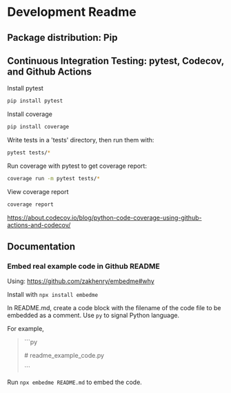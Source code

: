 # Development Readme

## Package distribution: Pip 

## Continuous Integration Testing: pytest, Codecov, and Github Actions

Install pytest

```bash
pip install pytest
```

Install coverage

```bash
pip install coverage
```

Write tests in a 'tests' directory, then run them with:

```bash
pytest tests/*
```

Run coverage with pytest to get coverage report:

```bash
coverage run -m pytest tests/*
```

View coverage report

```bash
coverage report
```




https://about.codecov.io/blog/python-code-coverage-using-github-actions-and-codecov/

## Documentation

### Embed real example code in Github README

Using:
https://github.com/zakhenry/embedme#why

Install with `npx install embedme`

In README.md, create a code block with the filename of the code file to be embedded as a comment. 
Use `py` to signal Python language.

For example,
> \```py
> 
> \# readme_example_code.py
> 
> \```

Run `npx embedme README.md` to embed the code.

